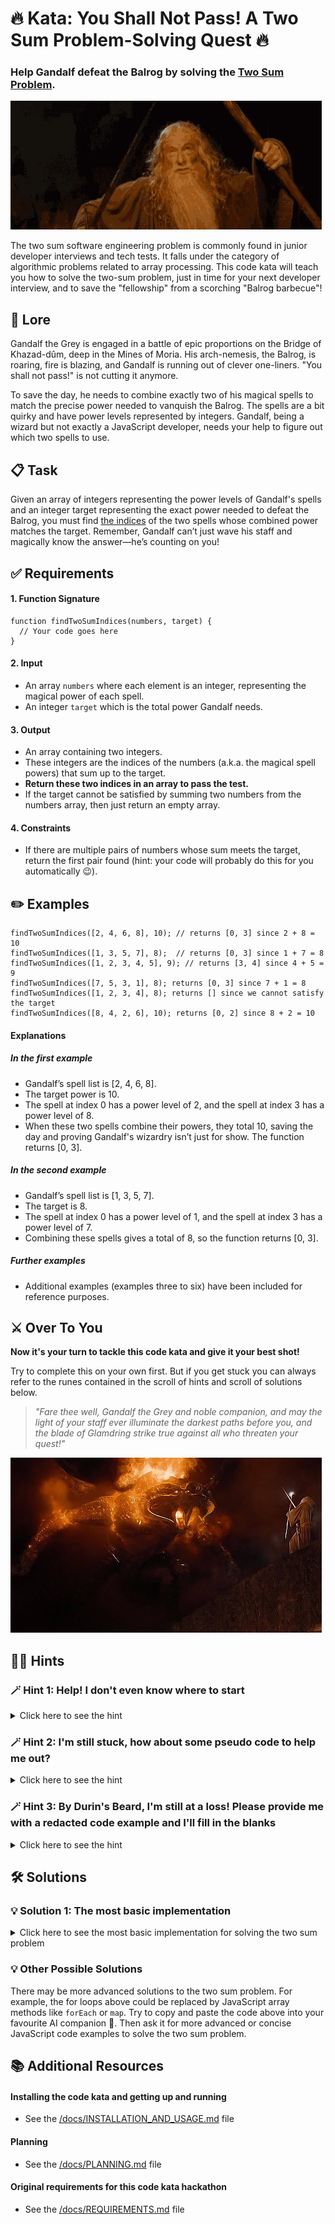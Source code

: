 # 🔥 Kata: You Shall Not Pass! A Two Sum Problem-Solving Quest 🔥

### Help Gandalf defeat the Balrog by solving the <ins>Two Sum Problem</ins>.

![You Shall Not Pass!](./assets/images/lotr-you-shall-not-pass.gif)

The two sum software engineering problem is commonly found in junior developer interviews and tech tests. It falls under the category of algorithmic problems related to array processing. This code kata will teach you how to solve the two-sum problem, just in time for your next developer interview, and to save the "fellowship" from a scorching "Balrog barbecue"!

## 📜 Lore

Gandalf the Grey is engaged in a battle of epic proportions on the Bridge of Khazad-dûm, deep in the Mines of Moria. His arch-nemesis, the Balrog, is roaring, fire is blazing, and Gandalf is running out of clever one-liners. "You shall not pass!" is not cutting it anymore.

To save the day, he needs to combine exactly two of his magical spells to match the precise power needed to vanquish the Balrog. The spells are a bit quirky and have power levels represented by integers. Gandalf, being a wizard but not exactly a JavaScript developer, needs your help to figure out which two spells to use.

## 📋 Task

Given an array of integers representing the power levels of Gandalf's spells and an integer target representing the exact power needed to defeat the Balrog, you must find <ins>the indices</ins> of the two spells whose combined power matches the target. Remember, Gandalf can’t just wave his staff and magically know the answer—he’s counting on you!

## ✅ Requirements

#### 1. Function Signature

```
function findTwoSumIndices(numbers, target) {
  // Your code goes here
}
```

#### 2. Input

- An array `numbers` where each element is an integer, representing the magical power of each spell.
- An integer `target` which is the total power Gandalf needs.

#### 3. Output

- An array containing two integers.
- These integers are the indices of the numbers (a.k.a. the magical spell powers) that sum up to the target.
- **Return these two indices in an array to pass the test.**
- If the target cannot be satisfied by summing two numbers from the numbers array, then just return an empty array.

#### 4. Constraints

- If there are multiple pairs of numbers whose sum meets the target, return the first pair found (hint: your code will probably do this for you automatically 😉).

## ✏️ Examples

```
findTwoSumIndices([2, 4, 6, 8], 10); // returns [0, 3] since 2 + 8 = 10
findTwoSumIndices([1, 3, 5, 7], 8);  // returns [0, 3] since 1 + 7 = 8
findTwoSumIndices([1, 2, 3, 4, 5], 9); // returns [3, 4] since 4 + 5 = 9
findTwoSumIndices([7, 5, 3, 1], 8); returns [0, 3] since 7 + 1 = 8
findTwoSumIndices([1, 2, 3, 4], 8); returns [] since we cannot satisfy the target
findTwoSumIndices([8, 4, 2, 6], 10); returns [0, 2] since 8 + 2 = 10
```

#### Explanations

##### In the first example

- Gandalf’s spell list is [2, 4, 6, 8].
- The target power is 10.
- The spell at index 0 has a power level of 2, and the spell at index 3 has a power level of 8.
- When these two spells combine their powers, they total 10, saving the day and proving Gandalf's wizardry isn’t just for show. The function returns [0, 3].

##### In the second example

- Gandalf’s spell list is [1, 3, 5, 7].
- The target is 8.
- The spell at index 0 has a power level of 1, and the spell at index 3 has a power level of 7.
- Combining these spells gives a total of 8, so the function returns [0, 3].

##### Further examples

- Additional examples (examples three to six) have been included for reference purposes.

## ⚔️ Over To You

**Now it's your turn to tackle this code kata and give it your best shot!**

Try to complete this on your own first. But if you get stuck you can always refer to the runes contained in the scroll of hints and scroll of solutions below.

> _"Fare thee well, Gandalf the Grey and noble companion, and may the light of your staff ever illuminate the darkest paths before you, and the blade of Glamdring strike true against all who threaten your quest!"_

![Gandalf faces off against the Balrog](./assets/images/lotr-balrog-gandalf.jpg)

## 🧙‍♂️ Hints

### 🪄 Hint 1: Help! I don't even know where to start

<details>
  <summary>Click here to see the hint</summary>
As mentioned at the beginning of this document, the two sum problem is an array processing problem. So begin by writing a nested `for` loop (a for loop within another for loop) to iterate through all possible numbers in the `numbers` array.
</details>

### 🪄 Hint 2: I'm still stuck, how about some pseudo code to help me out?

<details>
  <summary>Click here to see the hint</summary>
Sure thing, here you go...

```
export function findTwoSumIndices(numbers, target) {
  // Loop through the numbers

    // Compare every other number that comes after the current number

      // If the sum of the current number and the next number equals the target, return their

// If no such pair is found, return an empty array
}
```

</details>

### 🪄 Hint 3: By Durin's Beard, I'm still at a loss! Please provide me with a redacted code example and I'll fill in the blanks

<details>
  <summary>Click here to see the hint</summary>
Your wish is my command... Just fill in the #'s bellow with variable names, letters, or numbers to complete the findTwoSumIndices() function.

```
export function findTwoSumIndices(numbers, target) {
  // Loop through the numbers
  for (let i = 0; i < numbers.length; i++) {
    // Compare every other number that comes after the current number
    for (let j = i + #; j < numbers.length; j++) {
      // If the sum of the current number and the next number equals the target, return their indices
      if (numbers[#] + numbers[#] === target) {
        return [#, #];
      }
    }
  }

  return []; // If no such pair is found, return an empty array
}
```

</details>

## 🛠️ Solutions

### 💡 Solution 1: The most basic implementation

<details>
  <summary>Click here to see the most basic implementation for solving the two sum problem</summary>

```
export function findTwoSumIndices(numbers, target) {
   // Loop through the numbers
  for (let i = 0; i < numbers.length; i++) {
    // Compare every other number that comes after the current number
    for (let j = i + 1; j < numbers.length; j++) {
      // If the sum of the current number and the next number equals the target, return their indices
      if (numbers[i] + numbers[j] === target) {
        return [i, j];
      }
    }
  }

  return []; // If no such pair is found, return an empty array
}

```

</details>

### 💡 Other Possible Solutions

There may be more advanced solutions to the two sum problem. For example, the for loops above could be replaced by JavaScript array methods like `forEach` or `map`. Try to copy and paste the code above into your favourite AI companion 🤖. Then ask it for more advanced or concise JavaScript code examples to solve the two sum problem.

## 📚 Additional Resources

#### Installing the code kata and getting up and running

- See the [/docs/INSTALLATION_AND_USAGE.md](./docs/INSTALLATION_AND_USAGE.md) file

#### Planning

- See the [/docs/PLANNING.md](./docs/PLANNING.md) file

#### Original requirements for this code kata hackathon

- See the [/docs/REQUIREMENTS.md](./docs/REQUIREMENTS.md) file
